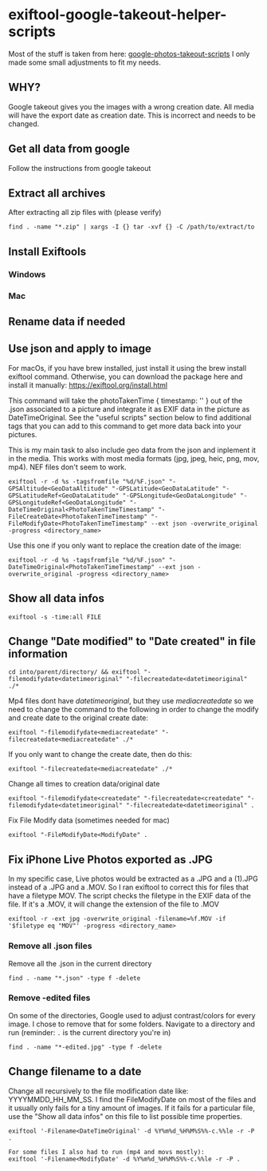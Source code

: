 # exiftool-google-takeout-helper-scripts

Most of the stuff is taken from here:
[google-photos-takeout-scripts](https://github.com/m1rkwood/google-photos-takeout-scripts/tree/main) I only made some small adjustments to fit my needs.

## WHY?
Google takeout gives you the images with a wrong creation date. All media will have the export date as creation date. This is incorrect and needs to be changed.

## Get all data from google
Follow the instructions from google takeout

## Extract all archives
After extracting all zip files with (please verify)
```
find . -name "*.zip" | xargs -I {} tar -xvf {} -C /path/to/extract/to
```

## Install Exiftools
### Windows
### Mac

## Rename data if needed

## Use json and apply to image
For macOs, if you have brew installed, just install it using the brew install exiftool command. Otherwise, you can download the package here and install it manually: https://exiftool.org/install.html

This command will take the photoTakenTime { timestamp: '' } out of the .json associated to a picture and integrate it as EXIF data in the picture as DateTimeOriginal. See the "useful scripts" section below to find additional tags that you can add to this command to get more data back into your pictures.

This is my main task to also include geo data from the json and inplement it in the media. This works with most media formats (jpg, jpeg, heic, png, mov, mp4). NEF files don't seem to work.

```
exiftool -r -d %s -tagsfromfile "%d/%F.json" "-GPSAltitude<GeoDataAltitude" "-GPSLatitude<GeoDataLatitude" "-GPSLatitudeRef<GeoDataLatitude" "-GPSLongitude<GeoDataLongitude" "-GPSLongitudeRef<GeoDataLongitude" "-DateTimeOriginal<PhotoTakenTimeTimestamp" "-FileCreateDate<PhotoTakenTimeTimestamp" "-FileModifyDate<PhotoTakenTimeTimestamp" --ext json -overwrite_original -progress <directory_name>
```

Use this one if you only want to replace the creation date of the image:

```
exiftool -r -d %s -tagsfromfile "%d/%F.json" "-DateTimeOriginal<PhotoTakenTimeTimestamp" --ext json -overwrite_original -progress <directory_name>
```

## Show all data infos
```
exiftool -s -time:all FILE
```


## Change "Date modified" to "Date created" in file information
```
cd into/parent/directory/ && exiftool "-filemodifydate<datetimeoriginal" "-filecreatedate<datetimeoriginal" ./*
```
Mp4 files dont have *datetimeoriginal*, but they use *mediacreatedate* so we need to change the command to the following in order to change the modify and create date to the original create date:
```
exiftool "-filemodifydate<mediacreatedate" "-filecreatedate<mediacreatedate" ./*
```
If you only want to change the create date, then do this:
```
exiftool "-filecreatedate<mediacreatedate" ./*
```

Change all times to creation data/original date
```
exiftool "-filemodifydate<createdate" "-filecreatedate<createdate" "-filemodifydate<datetimeoriginal" "-filecreatedate<datetimeoriginal" .
```

Fix File Modify data (sometimes needed for mac)
```
exiftool "-FileModifyDate<ModifyDate" .
```

## Fix iPhone Live Photos exported as .JPG
In my specific case, Live photos would be extracted as a .JPG and a (1).JPG instead of a .JPG and a .MOV. So I ran exiftool to correct this for files that have a filetype MOV. The script checks the filetype in the EXIF data of the file. If it's a .MOV, it will change the extension of the file to .MOV
```
exiftool -r -ext jpg -overwrite_original -filename=%f.MOV -if '$filetype eq "MOV"' -progress <directory_name>
```

### Remove all .json files
Remove all the .json in the current directory
```
find . -name "*.json" -type f -delete
```
### Remove -edited files
On some of the directories, Google used to adjust contrast/colors for every image. I chose to remove that for some folders.
Navigate to a directory and run (reminder: `.` is the current directory you're in)
```
find . -name "*-edited.jpg" -type f -delete
```

## Change filename to a date
Change all recursively to the file modification date like: YYYYMMDD_HH_MM_SS.
I find the FileModifyDate on most of the files and it usually only fails for a tiny amount of images.
If it fails for a particular file, use the "Show all data infos" on this file to list possible time properties.
```
exiftool '-Filename<DateTimeOriginal' -d %Y%m%d_%H%M%S%%-c.%%le -r -P .

For some files I also had to run (mp4 and movs mostly):
exiftool '-Filename<ModifyDate' -d %Y%m%d_%H%M%S%%-c.%%le -r -P .
```

